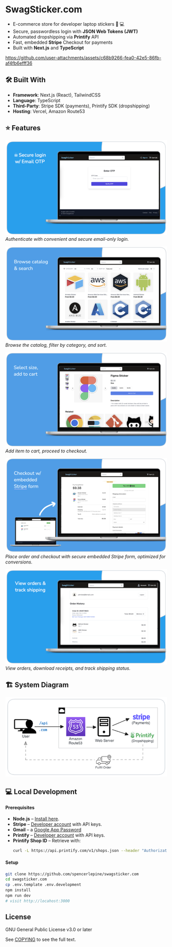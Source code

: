 # SwagSticker.com

- E-commerce store for developer laptop stickers 🛒 💻
- Secure, passwordless login with **JSON Web Tokens (JWT)**
- Automated dropshipping via **Printify** API
- Fast, embedded **Stripe** Checkout for payments
- Built with **Next.js** and **TypeScript**

https://github.com/user-attachments/assets/c68b9266-fea0-42e5-86fb-af4fb6efff36

<!-- ## 🎯 Project Overview -->
<!-- - Developed an autonomous, full-stack **e-commerce** store using **Next.js** and **TypeScript**, supporting automated dropshipping via **Printify SDK** -->
<!-- - Implemented **passwordless authentication** using JSON Web Tokens (JWT) for a secure, seamless checkout experience -->
<!-- - Integrated **Stripe SDK** with embedded payment forms and Webhooks for secure, automated payment processing, including bot detection for fraud prevention -->
<!-- - Enhanced page load speed and SEO with **server-side rendering**, achieving sub-2.5s initial load times -->
<!-- - Scaled to handle 1,500+ monthly active users, supporting up to 50 requests per second during peak traffic -->
<!-- - Conducted load tests to validate system reliability, achieving a >95% success rate with **P90 response times** between under 300 ms -->

## 🛠️ Built With

- **Framework**: Next.js (React), TailwindCSS
- **Language**: TypeScript
- **Third-Party**: Stripe SDK (payments), Printify SDK (dropshipping)
- **Hosting**: Vercel, Amazon Route53

## ⭐️ Features

![Onboarding Feature](./.github/feature-email-login.png) _Authenticate with convenient and secure email-only login._

![Catalog Feature](./.github/feature-catalog-search.png) _Browse the catalog, filter by category, and sort._

![View Product Feature](./.github/feature-view-product.png)_Add item to cart, proceed to checkout._

![Checkout Feature](./.github/feature-checkout.png) _Place order and checkout with secure embedded Stripe form, optimized for conversions._

![Account Page Feature](./.github/feature-view-orders.png) _View orders, download receipts, and track shipping status._

## 🏗️ System Diagram

<img width="800px" style="margin:auto" src="./docs/swagsticker.com-system-diagram.png" alt="SwagSticker.com system diagram">

## 💻 Local Development

#### Prerequisites

- **Node.js** – [Install here](https://nodejs.org/en/download).
- **Stripe** – [Developer account](https://stripe.com) with API keys.
- **Gmail** – a [Google App Password](https://support.google.com/accounts/answer/185833)
- **Printify** – [Developer account](https://printify.com) with API keys.
- **Printify Shop ID** – Retrieve with:
  ```sh
  curl -L https://api.printify.com/v1/shops.json --header "Authorization: Bearer $PRINTIFY_API_TOKEN"
  ```

#### Setup

```sh
git clone https://github.com/spencerlepine/swagsticker.com
cd swagsticker.com
cp .env.template .env.development
npm install
npm run dev
# visit http://locahost:3000
```

## License

GNU General Public License v3.0 or later

See [COPYING](COPYING) to see the full text.
